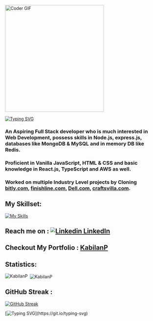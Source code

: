 <!-- ## ![Blue Gradient Header Banner (1)](https://user-images.githubusercontent.com/112754832/215061523-7e21b628-bc42-418e-98cf-e58bb3912026.png) -->
<img alt="Coder GIF" height=350 width=80% src="https://cdn.dribbble.com/users/730703/screenshots/6581243/avento.gif" />

[![Typing SVG](https://readme-typing-svg.demolab.com?font=Fira+Code&weight=600&size=21&pause=1000&width=435&lines=Hi+there%2C+I+am+Kabilan)](https://git.io/typing-svg)


### An Aspiring Full Stack developer who is much interested in Web Development, possess skills in Node.js, express.js, databases like MongoDB & MySQL and in memory DB like Redis.
### Proficient in Vanilla JavaScript, HTML & CSS and basic knowledge in React.js, TypeScript and AWS as well.
 
### Worked on multiple Industry Level projects by Cloning [bitly.com](https://sunny-taiyaki-8521ce.netlify.app/), [finishline.com](https://earnest-faun-c6846e.netlify.app/), [Dell.com](https://dellprojecttest.netlify.app/), [craftsvilla.com](https://dainty-heliotrope-77ee95.netlify.app/).


## My Skillset:

   [![My Skills](https://skillicons.dev/icons?i=js,nodejs,express,mongodb,html,css,mysql,aws,redis,react)](https://skillicons.dev)
   

 ##  Reach me on :  [![Linkedin](https://i.stack.imgur.com/gVE0j.png) LinkedIn](https://www.linkedin.com/in/kabilan-kps-249899137/) &nbsp; 
 
 ## Checkout My Portfolio : [KabilanP](https://kapilmascul.github.io/)

## Statistics:
<p><img align="left" src="https://github-readme-stats.vercel.app/api/top-langs?username=kapilmascul&show_icons=true&locale=en&layout=compact&theme=tokyonight" alt="KabilanP" /></p>

<p>&nbsp;<img align="center" src="https://github-readme-stats.vercel.app/api?username=kapilmascul&show_icons=true&locale=en&theme=tokyonight" alt="KabilanP" /></p>



## GitHub Streak :
[![GitHub Streak](https://github-readme-streak-stats.herokuapp.com?user=kapilmascul&theme=tokyonight)](https://git.io/streak-stats)


[![Typing SVG](https://readme-typing-svg.demolab.com?font=Fira+Code&weight=600&size=21&pause=1000&width=435&lines=Thanks+for+visiting+my+Profile.)](https://git.io/typing-svg)

<!-- ![](https://komarev.com/ghpvc/?username=dhaanui&color=blue)
 -->
<!--
**kapilmascul/kapilmascul** is a ✨ _special_ ✨ repository because its `README.md` (this file) appears on your GitHub profile.

Here are some ideas to get you started:


- 🌱 I’m currently learning Node 
- 👯 I’m looking to collaborate on ...
- 🤔 I’m looking for help with ...
- 💬 Ask me about ...
- 📫 How to reach me: ...
- 😄 Pronouns: ...
- ⚡ Fun fact: ...
-->
